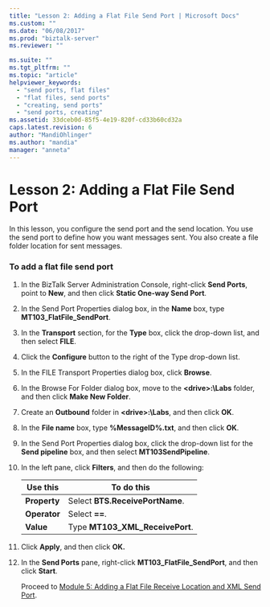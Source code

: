 ```yaml
---
title: "Lesson 2: Adding a Flat File Send Port | Microsoft Docs"
ms.custom: ""
ms.date: "06/08/2017"
ms.prod: "biztalk-server"
ms.reviewer: ""

ms.suite: ""
ms.tgt_pltfrm: ""
ms.topic: "article"
helpviewer_keywords: 
  - "send ports, flat files"
  - "flat files, send ports"
  - "creating, send ports"
  - "send ports, creating"
ms.assetid: 33dceb0d-85f5-4e19-820f-cd33b60cd32a
caps.latest.revision: 6
author: "MandiOhlinger"
ms.author: "mandia"
manager: "anneta"
---
```

# Lesson 2: Adding a Flat File Send Port
In this lesson, you configure the send port and the send location. You use the send port to define how you want messages sent. You also create a file folder location for sent messages.  

### To add a flat file send port  

1. In the BizTalk Server Administration Console, right-click **Send Ports**, point to **New**, and then click **Static One-way Send Port**.  

2. In the Send Port Properties dialog box, in the **Name** box, type **MT103_FlatFile_SendPort**.  

3. In the **Transport** section, for the **Type** box, click the drop-down list, and then select **FILE**.  

4. Click the **Configure** button to the right of the Type drop-down list.  

5. In the FILE Transport Properties dialog box, click **Browse**.  

6. In the Browse For Folder dialog box, move to the **\<drive\>:\Labs** folder, and then click **Make New Folder**.  

7. Create an **Outbound** folder in **\<drive\>:\Labs**, and then click **OK**.  

8. In the **File name** box, type **%MessageID%.txt**, and then click **OK**.  

9. In the Send Port Properties dialog box, click the drop-down list for the **Send pipeline** box, and then select **MT103SendPipeline**.  

10. In the left pane, click **Filters**, and then do the following:  


    |         Use this          |                  To do this                  |
    |---------------------------|----------------------------------------------|
    | <strong>Property</strong> | Select <strong>BTS.ReceivePortName</strong>. |
    | <strong>Operator</strong> |         Select <strong>==</strong>.          |
    |  <strong>Value</strong>   | Type <strong>MT103_XML_ReceivePort</strong>. |


11. Click **Apply**, and then click **OK.**  

12. In the **Send Ports** pane, right-click **MT103_FlatFile_SendPort**, and then click **Start**.  

    Proceed to [Module 5: Adding a Flat File Receive Location and XML Send Port](../../adapters-and-accelerators/accelerator-swift/module-5-adding-a-flat-file-receive-location-and-xml-send-port.md).
